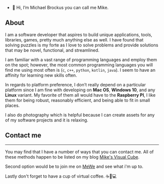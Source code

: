 - 👋 Hi, I’m Michael Brockus you can call me Mike.

## About

I am a software developer that aspires to build unique applications,
tools, libraries, games, pretty much anything else as well. I have
found that solving puzzles is my forte as I love to solve problems
and provide solutions that may be novel, functional, and streamlined.

I am familiar with a vast range of programming languages and employ
them on the spot; however, the most common programming languages you
will find me using most often is (`c`, `c++`, `python`, `kotlin`, `java`). I
seem to have an affinity for learning new skills often.

In regards to platform preference, I don’t really depend on a particular
platform since I am fine with developing on **Mac OS**, **Windows 10**, and any
**Linux** variant. My favorite of them all would have to the **Raspberry PI**,
I like them for being robust, reasonably efficient, and being able to
fit in small places.

I also do photography which is helpful because I can create assets for
any of my software projects and it is relaxing.


## Contact me

* * *

You may find that I have a number of ways that you can contact
me. All of these methods happen to be listed on my blog
[Mike's Visual Cube](https://mikebrockus.code.blog/contact-us/).

Second option would be to join me on [MeWe](https://mewe.com/i/michaelbrockus)
and see what i'm up to.

Lastly don't forget to have a cup of virtual coffee. ☕🐇💻


<!---
michaelbrockus/michaelbrockus is a ✨ special ✨ repository because its `README.md` (this file) appears on your GitHub profile.
You can click the Preview link to take a look at your changes.
--->
